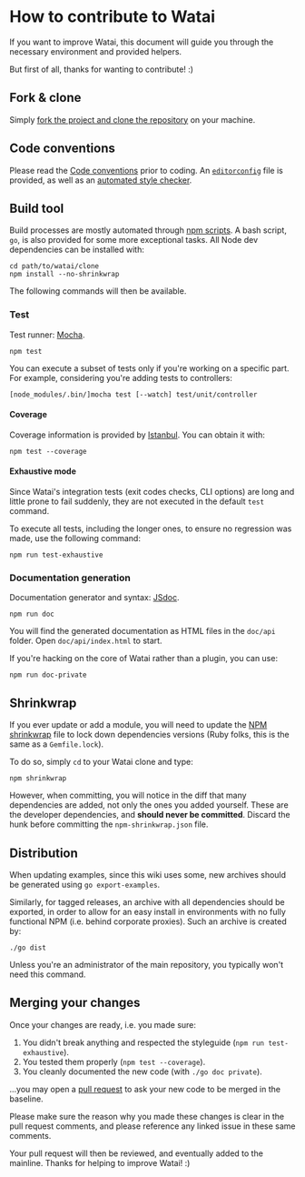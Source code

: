 How to contribute to Watai
==========================

If you want to improve Watai, this document will guide you through the necessary environment and provided helpers.

But first of all, thanks for wanting to contribute!  :)


Fork & clone
------------

Simply [fork the project and clone the repository](https://help.github.com/articles/fork-a-repo) on your machine.


Code conventions
----------------

Please read the [Code conventions](https://github.com/MattiSG/Watai/wiki/Code-conventions) prior to coding. An [`editorconfig`](http://editorconfig.org/) file is provided, as well as an [automated style checker](https://github.com/mdevils/node-jscs).


Build tool
----------

Build processes are mostly automated through [npm scripts](https://www.npmjs.org/doc/cli/npm-run-script.html).
A bash script, `go`, is also provided for some more exceptional tasks. All Node dev dependencies can be installed with:

	cd path/to/watai/clone
	npm install --no-shrinkwrap

The following commands will then be available.


### Test

Test runner: [Mocha](http://visionmedia.github.com/mocha/).

	npm test

You can execute a subset of tests only if you're working on a specific part. For example, considering you're adding tests to controllers:

	[node_modules/.bin/]mocha test [--watch] test/unit/controller


#### Coverage

Coverage information is provided by [Istanbul](https://github.com/yahoo/istanbul). You can obtain it with:

	npm test --coverage


#### Exhaustive mode

Since Watai's integration tests (exit codes checks, CLI options) are long and little prone to fail suddenly, they are not executed in the default `test` command.

To execute all tests, including the longer ones, to ensure no regression was made, use the following command:

	npm run test-exhaustive


### Documentation generation

Documentation generator and syntax: [JSdoc](http://usejsdoc.org).

	npm run doc

You will find the generated documentation as HTML files in the `doc/api` folder. Open `doc/api/index.html` to start.

If you're hacking on the core of Watai rather than a plugin, you can use:

	npm run doc-private


Shrinkwrap
----------

If you ever update or add a module, you will need to update the [NPM shrinkwrap](https://npmjs.org/doc/shrinkwrap.html) file to lock down dependencies versions (Ruby folks, this is the same as a `Gemfile.lock`).

To do so, simply `cd` to your Watai clone and type:

	npm shrinkwrap

However, when committing, you will notice in the diff that many dependencies are added, not only the ones you added yourself. These are the developer dependencies, and **should never be committed**. Discard the hunk before committing the `npm-shrinkwrap.json` file.


Distribution
------------

When updating examples, since this wiki uses some, new archives should be generated using `go export-examples`.

Similarly, for tagged releases, an archive with all dependencies should be exported, in order to allow for an easy install in environments with no fully functional NPM (i.e. behind corporate proxies). Such an archive is created by:

	./go dist

Unless you're an administrator of the main repository, you typically won't need this command.


Merging your changes
--------------------

Once your changes are ready, i.e. you made sure:

1. You didn't break anything and respected the styleguide (`npm run test-exhaustive`).
2. You tested them properly (`npm test --coverage`).
3. You cleanly documented the new code (with `./go doc private`).

…you may open a [pull request](https://help.github.com/articles/using-pull-requests) to ask your new code to be merged in the baseline.

Please make sure the reason why you made these changes is clear in the pull request comments, and please reference any linked issue in these same comments.

Your pull request will then be reviewed, and eventually added to the mainline. Thanks for helping to improve Watai!  :)
